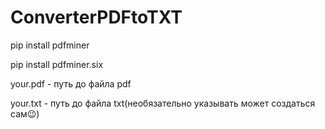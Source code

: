 # ConverterPDFtoTXT 

pip install pdfminer

pip install pdfminer.six

your.pdf - путь до файла pdf

your.txt - путь до файла txt(необязательно указывать может создаться сам😉)

